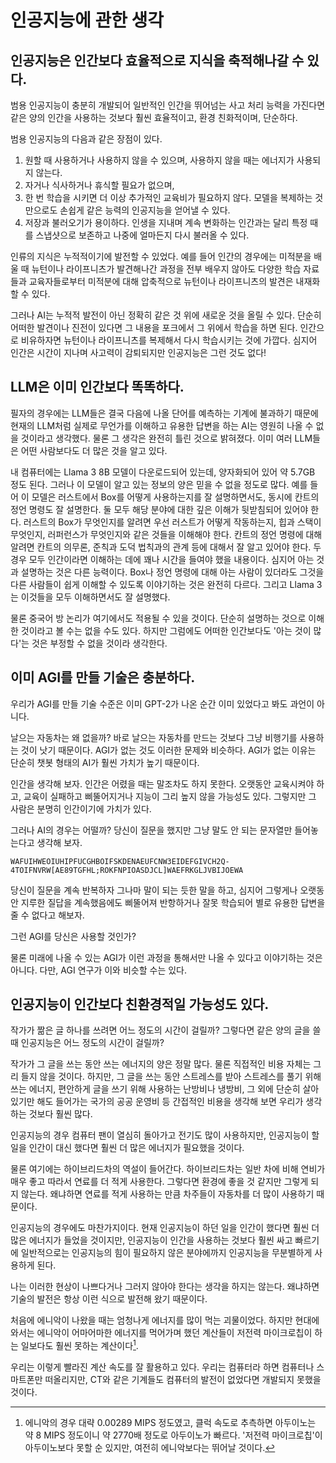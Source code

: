 # 인공지능에 관한 생각

## 인공지능은 인간보다 효율적으로 지식을 축적해나갈 수 있다.

범용 인공지능이 충분히 개발되어 일반적인 인간을 뛰어넘는 사고 처리 능력을 가진다면 같은 양의 인간을 사용하는 것보다 훨씬 효율적이고, 환경 친화적이며, 단순하다.

범용 인공지능의 다음과 같은 장점이 있다.

1. 원할 때 사용하거나 사용하지 않을 수 있으며, 사용하지 않을 때는 에너지가 사용되지 않는다.
1. 자거나 식사하거나 휴식할 필요가 없으며,
1. 한 번 학습을 시키면 더 이상 추가적인 교육비가 필요하지 않다. 모델을 복제하는 것만으로도 손쉽게 같은 능력의 인공지능을 얻어낼 수 있다.
1. 저장과 불러오기가 용이하다. 인생을 지내며 계속 변화하는 인간과는 달리 특정 때를 스냅샷으로 보존하고 나중에 얼마든지 다시 불러올 수 있다.

인류의 지식은 누적적이기에 발전할 수 있었다.
예를 들어 인간의 경우에는 미적분을 배울 때 뉴턴이나 라이프니츠가 발견해나간 과정을 전부 배우지 않아도 다양한 학습 자료들과 교육자들로부터 미적분에 대해 압축적으로 뉴턴이나 라이프니츠의 발견은 내재화할 수 있다.

그러나 AI는 누적적 발전이 아닌 정확히 같은 것 위에 새로운 것을 올릴 수 있다.
단순히 어떠한 발견이나 진전이 있다면 그 내용을 포크에서 그 위에서 학습을 하면 된다.
인간으로 비유하자면 뉴턴이나 라이프니츠를 복제해서 다시 학습시키는 것에 가깝다.
심지어 인간은 시간이 지나며 사고력이 감퇴되지만 인공지능은 그런 것도 없다!

## LLM은 이미 인간보다 똑똑하다.

필자의 경우에는 LLM들은 결국 다음에 나올 단어를 예측하는 기계에 불과하기 때문에  현재의 LLM처럼 실제로 무언가를 이해하고 유용한 답변을 하는 AI는 영원히 나올 수 없을 것이라고 생각했다.
물론 그 생각은 완전히 틀린 것으로 밝혀졌다. 이미 여러 LLM들은 어떤 사람보다도 더 많은 것을 알고 있다.

내 컴퓨터에는 Llama 3 8B 모델이 다운로드되어 있는데, 양자화되어 있어 약 5.7GB 정도 된다.
그러나 이 모델이 알고 있는 정보의 양은 믿을 수 없을 정도로 많다.
예를 들어 이 모델은 러스트에서 Box를 어떻게 사용하는지를 잘 설명하면서도, 동시에 칸트의 정언 명령도 잘 설명한다.
둘 모두 해당 분야에 대한 깊은 이해가 뒷받침되어 있어야 한다.
러스트의 Box가 무엇인지를 알려면 우선 러스트가 어떻게 작동하는지, 힙과 스택이 무엇인지, 러퍼런스가 무엇인지와 같은 것들을 이해해야 한다.
칸트의 정언 명령에 대해 알려면 칸트의 의무론, 준칙과 도덕 법칙과의 관계 등에 대해서 잘 알고 있어야 한다.
두 경우 모두 인간이라면 이해하는 데에 꽤나 시간을 들여야 했을 내용이다.
심지어 아는 것과 설명하는 것은 다른 능력이다. Box나 정언 명령에 대해 아는 사람이 있더라도 그것을 다른 사람들이 쉽게 이해할 수 있도록 이야기하는 것은 완전히 다르다.
그리고 Llama 3는 이것들을 모두 이해하면서도 잘 설명했다.

물론 중국어 방 논리가 여기에서도 적용될 수 있을 것이다. 단순히 설명하는 것으로 이해한 것이라고 볼 수는 없을 수도 있다.
하지만 그럼에도 어떠한 인간보다도 '아는 것이 많다'는 것은 부정할 수 없을 것이라 생각한다.

## 이미 AGI를 만들 기술은 충분하다.

우리가 AGI를 만들 기술 수준은 이미 GPT-2가 나온 순간 이미 있었다고 봐도 과언이 아니다.

날으는 자동차는 왜 없을까? 바로 날으는 자동차를 만드는 것보다 그냥 비행기를 사용하는 것이 낫기 때문이다.
AGI가 없는 것도 이러한 문제와 비슷하다.
AGI가 없는 이유는 단순히 챗봇 형태의 AI가 훨씬 가치가 높기 때문이다.

인간을 생각해 보자. 인간은 어렸을 때는 말조차도 하지 못한다.
오랫동안 교육시켜야 하고, 교육이 실패하고 삐뚤어지거나 지능이 그리 높지 않을 가능성도 있다.
그렇지만 그 사람은 분명히 인간이기에 가치가 있다.

그러나 AI의 경우는 어떨까?
당신이 질문을 했지만 그냥 말도 안 되는 문자열만 들어놓는다고 생각해 보자.

    WAFUIHWEOIUHIPFUCGHBOIFSKDENAEUFCNW3EIDEFGIVCH2Q-4TOIFNVRW[AE89TGFHL;ROKFNPIOASDJCL]WAEFRKGLJVBIJOEWA

당신이 질문을 계속 반복하자 그나마 말이 되는 듯한 말을 하고,
심지어 그렇게나 오랫동안 지루한 질답을 계속했음에도 삐뚤어져 반항하거나
잘못 학습되어 별로 유용한 답변을 줄 수 없다고 해보자.

그런 AGI를 당신은 사용할 것인가?

물론 미래에 나올 수 있는 AGI가 이런 과정을 통해서만 나올 수 있다고 이야기하는 것은 아니다.
다만, AGI 연구가 이와 비슷할 수는 있다.

## 인공지능이 인간보다 친환경적일 가능성도 있다.

작가가 짦은 글 하나를 쓰려면 어느 정도의 시간이 걸릴까?
그렇다면 같은 양의 글을 쓸 때 인공지능은 어느 정도의 시간이 걸릴까?

작가가 그 글을 쓰는 동안 쓰는 에너지의 양은 정말 많다.
물론 직접적인 비용 자체는 그리 들지 않을 것이다.
하지만, 그 글을 쓰는 동안 스트레스를 받아 스트레스를 풀기 위해 쓰는 에너지, 편안하게 글을 쓰기 위해 사용하는 난방비나 냉방비, 그 외에 단순히 살아 있기만 해도 들어가는 국가의 공공 운영비 등 간접적인 비용을 생각해 보면 우리가 생각하는 것보다 훨씬 많다.

인공지능의 경우 컴퓨터 팬이 열심히 돌아가고 전기도 많이 사용하지만, 인공지능이 할 일을 인간이 대신 했다면 훨씬 더 많은 에너지가 필요했을 것이다.

물론 여기에는 하이브리드차의 역설이 들어간다.
하이브리드차는 일반 차에 비해 연비가 매우 좋고 따라서 연료를 더 적게 사용한다.
그렇다면 환경에 좋을 것 같지만 그렇게 되지 않는다. 왜냐하면 연료를 적게 사용하는 만큼 차주들이 자동차를 더 많이 사용하기 때문이다.

인공지능의 경우에도 마찬가지이다. 현재 인공지능이 하던 일을 인간이 했다면 훨씬 더 많은 에너지가 들었을 것이지만,
인공지능이 인간을 사용하는 것보다 훨씬 싸고 빠르기에 일반적으로는 인공지능의 힘이 필요하지 않은 분야에까지 인공지능을 무분별하게 사용하게 된다.

나는 이러한 현상이 나쁘다거나 그러지 않아야 한다는 생각을 하지는 않는다.
왜냐하면 기술의 발전은 항상 이런 식으로 발전해 왔기 때문이다.

처음에 에니악이 나왔을 때는 엄청나게 에너지를 많이 먹는 괴물이었다.
하지만 현대에 와서는 에니악이 어마어마한 에너지를 먹어가며 했던 계산들이
저전력 마이크로칩이 하는 일보다도 훨씬 못하는 계산이다[^1].

[^1]: 에니악의 경우 대략 0.00289 MIPS 정도였고, 클럭 속도로 추측하면 아두이노는 약 8 MIPS 정도이니 약 2770배 정도로 아두이노가 빠르다. '저전력 마이크로칩'이 아두이노보다 못할 순 있지만, 여전히 에니악보다는 뛰어날 것이다.

우리는 이렇게 빨라진 계산 속도를 잘 활용하고 있다. 우리는 컴퓨터라 하면 컴퓨터나 스마트폰만 떠올리지만, CT와 같은 기계들도 컴퓨터의 발전이 없었다면 개발되지 못했을 것이다.
